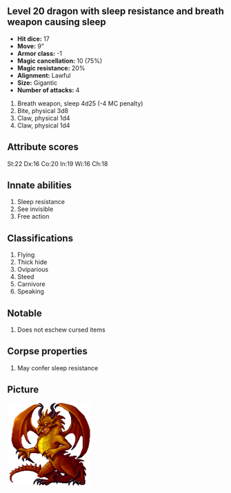 ## Level 20 dragon with sleep resistance and breath weapon causing sleep

- **Hit dice:** 17
- **Move:** 9"
- **Armor class:** -1
- **Magic cancellation:** 10 (75%)
- **Magic resistance:** 20%
- **Alignment:** Lawful
- **Size:** Gigantic
- **Number of attacks:** 4
1. Breath weapon, sleep 4d25 (-4 MC penalty)
2. Bite, physical 3d8
3. Claw, physical 1d4
4. Claw, physical 1d4

## Attribute scores

St:22 Dx:16 Co:20 In:19 Wi:16 Ch:18

## Innate abilities

1. Sleep resistance
2. See invisible
3. Free action

## Classifications

1. Flying
2. Thick hide
3. Oviparious
4. Steed
5. Carnivore
6. Speaking

## Notable

1. Does not eschew cursed items

## Corpse properties

1. May confer sleep resistance

## Picture

![Orange dragon](https://github.com/hyvanmielenpelit/GnollHackTileSet/blob/main/Monsters/orange_dragon/orange_dragon.png?raw=true)
